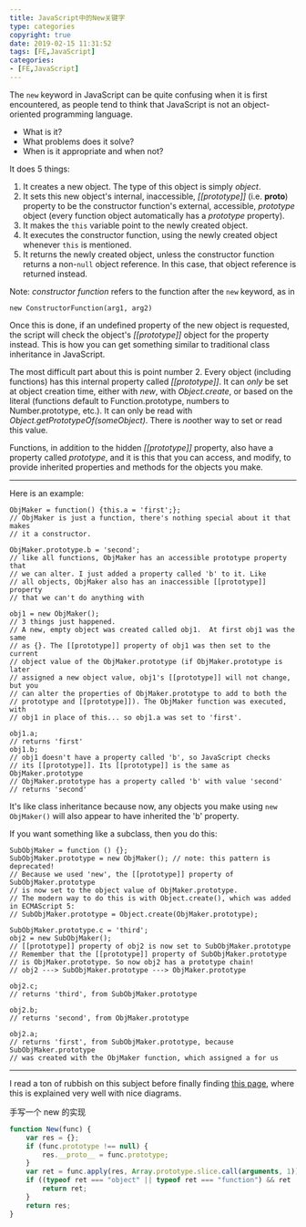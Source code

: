 ```yaml
---
title: JavaScript中的New关键字
type: categories
copyright: true
date: 2019-02-15 11:31:52
tags: [FE,JavaScript]
categories: 
- [FE,JavaScript]
---
```


The `new` keyword in JavaScript can be quite confusing when it is first encountered, as people tend to think that JavaScript is not an object-oriented programming language.

- What is it?
- What problems does it solve?
- When is it appropriate and when not?

<!--more-->

It does 5 things:

1. It creates a new object. The type of this object is simply *object*.
2. It sets this new object's internal, inaccessible, *[[prototype]]* (i.e. **__proto__**) property to be the constructor function's external, accessible, *prototype* object (every function object automatically has a *prototype* property).
3. It makes the `this` variable point to the newly created object.
4. It executes the constructor function, using the newly created object whenever `this` is mentioned.
5. It returns the newly created object, unless the constructor function returns a non-`null` object reference. In this case, that object reference is returned instead.

Note: *constructor function* refers to the function after the `new` keyword, as in

```
new ConstructorFunction(arg1, arg2)
```

Once this is done, if an undefined property of the new object is requested, the script will check the object's *[[prototype]]* object for the property instead. This is how you can get something similar to traditional class inheritance in JavaScript.

The most difficult part about this is point number 2. Every object (including functions) has this internal property called *[[prototype]]*. It can *only* be set at object creation time, either with *new*, with *Object.create*, or based on the literal (functions default to Function.prototype, numbers to Number.prototype, etc.). It can only be read with *Object.getPrototypeOf(someObject)*. There is *no*other way to set or read this value.

Functions, in addition to the hidden *[[prototype]]* property, also have a property called *prototype*, and it is this that you can access, and modify, to provide inherited properties and methods for the objects you make.

------

Here is an example:

```
ObjMaker = function() {this.a = 'first';};
// ObjMaker is just a function, there's nothing special about it that makes 
// it a constructor.

ObjMaker.prototype.b = 'second';
// like all functions, ObjMaker has an accessible prototype property that 
// we can alter. I just added a property called 'b' to it. Like 
// all objects, ObjMaker also has an inaccessible [[prototype]] property
// that we can't do anything with

obj1 = new ObjMaker();
// 3 things just happened.
// A new, empty object was created called obj1.  At first obj1 was the same
// as {}. The [[prototype]] property of obj1 was then set to the current
// object value of the ObjMaker.prototype (if ObjMaker.prototype is later
// assigned a new object value, obj1's [[prototype]] will not change, but you
// can alter the properties of ObjMaker.prototype to add to both the
// prototype and [[prototype]]). The ObjMaker function was executed, with
// obj1 in place of this... so obj1.a was set to 'first'.

obj1.a;
// returns 'first'
obj1.b;
// obj1 doesn't have a property called 'b', so JavaScript checks 
// its [[prototype]]. Its [[prototype]] is the same as ObjMaker.prototype
// ObjMaker.prototype has a property called 'b' with value 'second'
// returns 'second'
```

It's like class inheritance because now, any objects you make using `new ObjMaker()` will also appear to have inherited the 'b' property.

If you want something like a subclass, then you do this:

```
SubObjMaker = function () {};
SubObjMaker.prototype = new ObjMaker(); // note: this pattern is deprecated!
// Because we used 'new', the [[prototype]] property of SubObjMaker.prototype
// is now set to the object value of ObjMaker.prototype.
// The modern way to do this is with Object.create(), which was added in ECMAScript 5:
// SubObjMaker.prototype = Object.create(ObjMaker.prototype);

SubObjMaker.prototype.c = 'third';  
obj2 = new SubObjMaker();
// [[prototype]] property of obj2 is now set to SubObjMaker.prototype
// Remember that the [[prototype]] property of SubObjMaker.prototype
// is ObjMaker.prototype. So now obj2 has a prototype chain!
// obj2 ---> SubObjMaker.prototype ---> ObjMaker.prototype

obj2.c;
// returns 'third', from SubObjMaker.prototype

obj2.b;
// returns 'second', from ObjMaker.prototype

obj2.a;
// returns 'first', from SubObjMaker.prototype, because SubObjMaker.prototype 
// was created with the ObjMaker function, which assigned a for us
```

------

I read a ton of rubbish on this subject before finally finding [this page](http://joost.zeekat.nl/constructors-considered-mildly-confusing.html), where this is explained very well with nice diagrams.



手写一个 new 的实现

```js
function New(func) {
    var res = {};
    if (func.prototype !== null) {
        res.__proto__ = func.prototype;
    }
    var ret = func.apply(res, Array.prototype.slice.call(arguments, 1));
    if ((typeof ret === "object" || typeof ret === "function") && ret !== null) {
        return ret;
    }
    return res;
}
```

